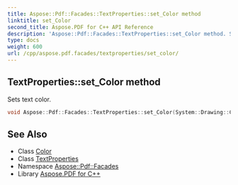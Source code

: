 ```yaml
---
title: Aspose::Pdf::Facades::TextProperties::set_Color method
linktitle: set_Color
second_title: Aspose.PDF for C++ API Reference
description: 'Aspose::Pdf::Facades::TextProperties::set_Color method. Sets text color in C++.'
type: docs
weight: 600
url: /cpp/aspose.pdf.facades/textproperties/set_color/
---
```

## TextProperties::set_Color method


Sets text color.

```cpp
void Aspose::Pdf::Facades::TextProperties::set_Color(System::Drawing::Color value)
```

## See Also

* Class [Color](../../../system.drawing/color/)
* Class [TextProperties](../)
* Namespace [Aspose::Pdf::Facades](../../)
* Library [Aspose.PDF for C++](../../../)
